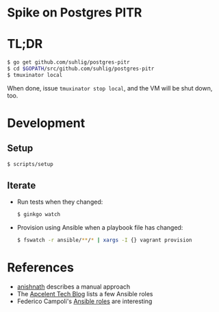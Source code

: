 # Spike on Postgres PITR

# TL;DR

```sh
$ go get github.com/suhlig/postgres-pitr
$ cd $GOPATH/src/github.com/suhlig/postgres-pitr
$ tmuxinator local
```

When done, issue `tmuxinator stop local`, and the VM will be shut down, too.

# Development

## Setup

```sh
$ scripts/setup
```

## Iterate

* Run tests when they changed:

  ```sh
  $ ginkgo watch
  ```

* Provision using Ansible when a playbook file has changed:

  ```sh
  $ fswatch -r ansible/**/* | xargs -I {} vagrant provision
  ```

# References

* [anishnath](https://github.com/anishnath/postgres) describes a manual approach
* The [Apcelent Tech Blog](https://blog.apcelent.com/using-ansible-to-set-up-postgresql.html) lists a few Ansible roles
* Federico Campoli's [Ansible roles](https://github.com/the4thdoctor/dynamic_duo/blob/04_pgbackrest/roles/rollback/tasks/rollback_ssh.yml) are interesting
